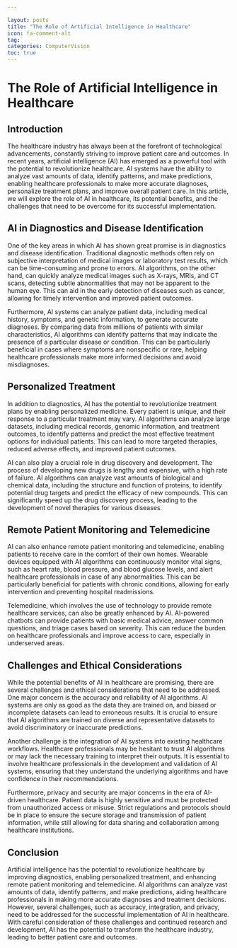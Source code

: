 ```yaml
---

layout: posts
title: "The Role of Artificial Intelligence in Healthcare"
icon: fa-comment-alt
tag:      
categories: ComputerVision
toc: true
---
```




# The Role of Artificial Intelligence in Healthcare

## Introduction

The healthcare industry has always been at the forefront of technological advancements, constantly striving to improve patient care and outcomes. In recent years, artificial intelligence (AI) has emerged as a powerful tool with the potential to revolutionize healthcare. AI systems have the ability to analyze vast amounts of data, identify patterns, and make predictions, enabling healthcare professionals to make more accurate diagnoses, personalize treatment plans, and improve overall patient care. In this article, we will explore the role of AI in healthcare, its potential benefits, and the challenges that need to be overcome for its successful implementation.

## AI in Diagnostics and Disease Identification

One of the key areas in which AI has shown great promise is in diagnostics and disease identification. Traditional diagnostic methods often rely on subjective interpretation of medical images or laboratory test results, which can be time-consuming and prone to errors. AI algorithms, on the other hand, can quickly analyze medical images such as X-rays, MRIs, and CT scans, detecting subtle abnormalities that may not be apparent to the human eye. This can aid in the early detection of diseases such as cancer, allowing for timely intervention and improved patient outcomes.

Furthermore, AI systems can analyze patient data, including medical history, symptoms, and genetic information, to generate accurate diagnoses. By comparing data from millions of patients with similar characteristics, AI algorithms can identify patterns that may indicate the presence of a particular disease or condition. This can be particularly beneficial in cases where symptoms are nonspecific or rare, helping healthcare professionals make more informed decisions and avoid misdiagnoses.

## Personalized Treatment

In addition to diagnostics, AI has the potential to revolutionize treatment plans by enabling personalized medicine. Every patient is unique, and their response to a particular treatment may vary. AI algorithms can analyze large datasets, including medical records, genomic information, and treatment outcomes, to identify patterns and predict the most effective treatment options for individual patients. This can lead to more targeted therapies, reduced adverse effects, and improved patient outcomes.

AI can also play a crucial role in drug discovery and development. The process of developing new drugs is lengthy and expensive, with a high rate of failure. AI algorithms can analyze vast amounts of biological and chemical data, including the structure and function of proteins, to identify potential drug targets and predict the efficacy of new compounds. This can significantly speed up the drug discovery process, leading to the development of novel therapies for various diseases.

## Remote Patient Monitoring and Telemedicine

AI can also enhance remote patient monitoring and telemedicine, enabling patients to receive care in the comfort of their own homes. Wearable devices equipped with AI algorithms can continuously monitor vital signs, such as heart rate, blood pressure, and blood glucose levels, and alert healthcare professionals in case of any abnormalities. This can be particularly beneficial for patients with chronic conditions, allowing for early intervention and preventing hospital readmissions.

Telemedicine, which involves the use of technology to provide remote healthcare services, can also be greatly enhanced by AI. AI-powered chatbots can provide patients with basic medical advice, answer common questions, and triage cases based on severity. This can reduce the burden on healthcare professionals and improve access to care, especially in underserved areas.

## Challenges and Ethical Considerations

While the potential benefits of AI in healthcare are promising, there are several challenges and ethical considerations that need to be addressed. One major concern is the accuracy and reliability of AI algorithms. AI systems are only as good as the data they are trained on, and biased or incomplete datasets can lead to erroneous results. It is crucial to ensure that AI algorithms are trained on diverse and representative datasets to avoid discriminatory or inaccurate predictions.

Another challenge is the integration of AI systems into existing healthcare workflows. Healthcare professionals may be hesitant to trust AI algorithms or may lack the necessary training to interpret their outputs. It is essential to involve healthcare professionals in the development and validation of AI systems, ensuring that they understand the underlying algorithms and have confidence in their recommendations.

Furthermore, privacy and security are major concerns in the era of AI-driven healthcare. Patient data is highly sensitive and must be protected from unauthorized access or misuse. Strict regulations and protocols should be in place to ensure the secure storage and transmission of patient information, while still allowing for data sharing and collaboration among healthcare institutions.

## Conclusion

Artificial intelligence has the potential to revolutionize healthcare by improving diagnostics, enabling personalized treatment, and enhancing remote patient monitoring and telemedicine. AI algorithms can analyze vast amounts of data, identify patterns, and make predictions, aiding healthcare professionals in making more accurate diagnoses and treatment decisions. However, several challenges, such as accuracy, integration, and privacy, need to be addressed for the successful implementation of AI in healthcare. With careful consideration of these challenges and continued research and development, AI has the potential to transform the healthcare industry, leading to better patient care and outcomes.
